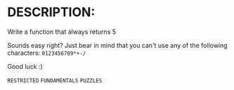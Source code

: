 # DESCRIPTION:

Write a function that always returns 5

Sounds easy right? Just bear in mind that you can't use any of the following characters: `0123456789*+-/`

Good luck :)

`RESTRICTED` `FUNDAMENTALS` `PUZZLES`

